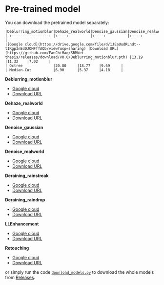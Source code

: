 # Pre-trained model  

You can download the pretrained model separately:  

    |Deblurring_motionblur|Dehaze_realworld|Denoise_gaussian|Denoise_realworld|  
    | :-----------------: |:----:          |:----:          |:----:           |  
    |[Google cloud](https://drive.google.com/file/d/1JEaUudRLndt--tIRgp3nEdDJOMFffAQb/view?usp=sharing) [Download URL](https://github.com/FanChiMao/SRMNet-thesis/releases/download/v0.0/Deblurring_motionblur.pth) |13.19     |11.32    |7.02     |  
    | Octree              |20.80     |18.77    |9.69     |  
    | Median-Cut          |6.90      |5.37     |4.18     |   



**Deblurring_motionblur**  
  - [Google cloud](https://drive.google.com/file/d/1JEaUudRLndt--tIRgp3nEdDJOMFffAQb/view?usp=sharing)  
  - [Download URL](https://github.com/FanChiMao/SRMNet-thesis/releases/download/v0.0/Deblurring_motionblur.pth)  

**Dehaze_realworld**  
  - [Google cloud](https://drive.google.com/file/d/1hjsazvdz7K-n1Z-_iiQE4VIFbG7r6HwN/view?usp=sharing)  
  - [Download URL](https://github.com/FanChiMao/SRMNet-thesis/releases/download/v0.0/Dehaze_realworld.pth)  

**Denoise_gaussian**  
  - [Google cloud](https://drive.google.com/file/d/1gfUmh0IJAoSJ7k7SQqFjlRdBoiSLsqQD/view?usp=sharing)  
  - [Download URL](https://github.com/FanChiMao/SRMNet-thesis/releases/download/v0.0/Denoise_gaussian.pth)  

**Denoise_realworld**  
  - [Google cloud](https://drive.google.com/file/d/1NeJDGqJEvA_QINmIOGwSVGY5LYIwLTWF/view?usp=sharing)  
  - [Download URL](https://github.com/FanChiMao/SRMNet-thesis/releases/download/v0.0/Denoise_realworld.pth)  

**Deraining_rainstreak**  
  - [Google cloud](https://drive.google.com/file/d/1Bf0UwOUB3-PP3K-7KqKhK2kqzPYuox9Y/view?usp=sharing)  
  - [Download URL](https://github.com/FanChiMao/SRMNet-thesis/releases/download/v0.0/Deraining_rainstreak.pth)  

**Deraining_raindrop**  
  - [Google cloud](https://drive.google.com/file/d/1C-zWaLb3RQ4iiN5qKPG6ocAGhu53mZLP/view?usp=sharing)  
  - [Download URL](https://github.com/FanChiMao/SRMNet-thesis/releases/download/v0.0/Deraining_raindrop.pth)   

**LLEnhancement**  
  - [Google cloud](https://drive.google.com/file/d/17Oba3oIKXKK1tMn_PjZqykwOWNezATPb/view?usp=sharing)  
  - [Download URL](https://github.com/FanChiMao/SRMNet-thesis/releases/download/v0.0/LLEnhancement.pth)  

**Retouching**  
  - [Google cloud](https://drive.google.com/file/d/1qYxB5phSKsRQE__V1G5mW4HDktrz7EKy/view?usp=sharing)  
  - [Download URL](https://github.com/FanChiMao/SRMNet-thesis/releases/download/v0.0/Retouching.pth)  

or simply run the code [`download_models.py`](./download_models.py) to download the whole models from [Releases](https://github.com/FanChiMao/SRMNet-thesis/releases).  

